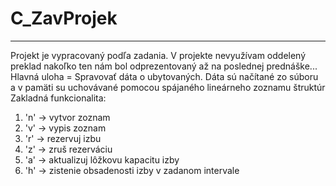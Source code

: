 # C_ZavProjek
---
Projekt je vypracovaný podľa zadania.
V projekte nevyužívam oddelený preklad nakoľko ten nám bol odprezentovaný až na poslednej prednáške...
Hlavná uloha = Spravovať dáta o ubytovaných.
Dáta sú načítané zo súboru a v pamäti su uchovávané pomocou spájaného lineárneho zoznamu štruktúr
Zakladná funkcionalita: 
1. 'n' -> vytvor zoznam
2. 'v' -> vypis zoznam
3. 'r' -> rezervuj izbu
4. 'z' -> zruš rezerváciu
5. 'a' -> aktualizuj lôžkovu kapacitu izby
6. 'h' -> zistenie obsadenosti izby v zadanom intervale
